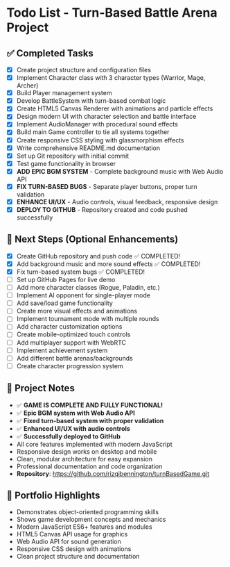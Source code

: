 # Todo List - Turn-Based Battle Arena Project

## ✅ Completed Tasks

- [x] Create project structure and configuration files
- [x] Implement Character class with 3 character types (Warrior, Mage, Archer)
- [x] Build Player management system
- [x] Develop BattleSystem with turn-based combat logic
- [x] Create HTML5 Canvas Renderer with animations and particle effects
- [x] Design modern UI with character selection and battle interface
- [x] Implement AudioManager with procedural sound effects
- [x] Build main Game controller to tie all systems together
- [x] Create responsive CSS styling with glassmorphism effects
- [x] Write comprehensive README.md documentation
- [x] Set up Git repository with initial commit
- [x] Test game functionality in browser
- [x] **ADD EPIC BGM SYSTEM** - Complete background music with Web Audio API
- [x] **FIX TURN-BASED BUGS** - Separate player buttons, proper turn validation
- [x] **ENHANCE UI/UX** - Audio controls, visual feedback, responsive design
- [x] **DEPLOY TO GITHUB** - Repository created and code pushed successfully

## 🚀 Next Steps (Optional Enhancements)

- [x] Create GitHub repository and push code ✅ COMPLETED!
- [x] Add background music and more sound effects ✅ COMPLETED!
- [x] Fix turn-based system bugs ✅ COMPLETED!
- [ ] Set up GitHub Pages for live demo
- [ ] Add more character classes (Rogue, Paladin, etc.)
- [ ] Implement AI opponent for single-player mode
- [ ] Add save/load game functionality
- [ ] Create more visual effects and animations
- [ ] Implement tournament mode with multiple rounds
- [ ] Add character customization options
- [ ] Create mobile-optimized touch controls
- [ ] Add multiplayer support with WebRTC
- [ ] Implement achievement system
- [ ] Add different battle arenas/backgrounds
- [ ] Create character progression system

## 📝 Project Notes

- ✅ **GAME IS COMPLETE AND FULLY FUNCTIONAL!**
- ✅ **Epic BGM system with Web Audio API**
- ✅ **Fixed turn-based system with proper validation**
- ✅ **Enhanced UI/UX with audio controls**
- ✅ **Successfully deployed to GitHub**
- All core features implemented with modern JavaScript
- Responsive design works on desktop and mobile
- Clean, modular architecture for easy expansion
- Professional documentation and code organization
- **Repository**: https://github.com/rizqibennington/turnBasedGame.git

## 🎯 Portfolio Highlights

- Demonstrates object-oriented programming skills
- Shows game development concepts and mechanics
- Modern JavaScript ES6+ features and modules
- HTML5 Canvas API usage for graphics
- Web Audio API for sound generation
- Responsive CSS design with animations
- Clean project structure and documentation
